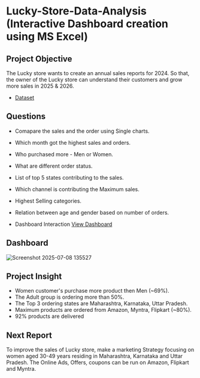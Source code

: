 # Lucky-Store-Data-Analysis (Interactive Dashboard creation using MS Excel)
## Project Objective
The Lucky store wants to create an annual sales reports for 2024. So that, the owner of the Lucky store can understand their customers and grow more sales in 2025 & 2026.

- <a href="https://github.com/rahul-bagdwal/Data-Analysis-Dashboard/blob/main/Lucky%20Store%20data.xlsx"> Dataset</a>
## Questions 

- Comapare the sales and the order using Single charts.
- Which month got the highest sales and orders.
- Who purchased more - Men or Women.
- What are different order status.
- List of top 5 states contributing to the sales.
- Which channel is contributing the Maximum sales.
- Highest Selling categories.
- Relation between age and gender based on number of orders.

- Dashboard Interaction <a href="https://github.com/rahul-bagdwal/Data-Analysis-Dashboard/blob/main/Screenshot%202025-07-08%20135527.png"> View Dashboard</a>

## Dashboard
![Screenshot 2025-07-08 135527](https://github.com/user-attachments/assets/bb0c25e5-437c-4845-abf7-d3e8177e38e6)

  
  ## Project Insight 

 - Women customer's purchase more product then Men (~69%).
 - The Adult group is ordering more than 50%.
 - The Top 3 ordering states are Maharashtra, Karnataka, Uttar Pradesh.
 - Maximum products are ordered from Amazon, Myntra, Flipkart (~80%).
 - 92% products are delivered

## Next Report

  To improve the sales of Lucky store, make a marketing Strategy focusing on women aged 30-49 years residing in Maharashtra, Karnataka and Uttar Pradesh. The Online Ads, Offers, coupons can be run on Amazon, Flipkart and Myntra.   
